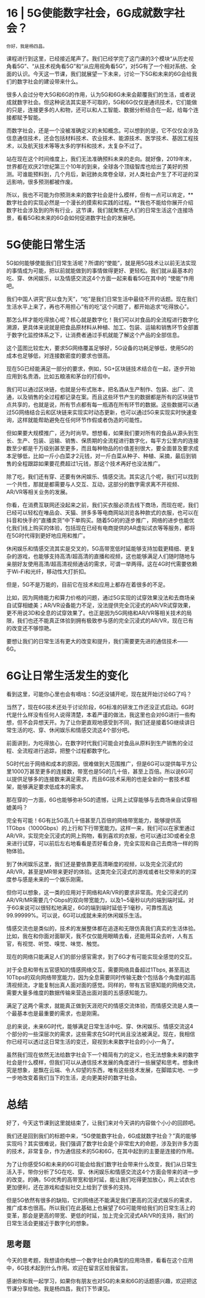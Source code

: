 # 16 | 5G使能数字社会，6G成就数字社会？

    你好，我是杨四昌。

课程进行到这里，已经接近尾声了。我们已经学完了这门课的3个模块“从历史视角看5G”、“从技术视角看5G”和“从应用视角看5G”，对5G有了一个相对系统、全面的认识。今天这一节课，我们就展望一下未来，讨论一下5G和未来的6G会给我们的数字社会的建设带来什么。

很多人会过分夸大5G和6G的作用，认为5G和6G未来会颠覆我们的生活，或者说成就数字社会。但这种说法其实是不可取的，5G和6G仅仅是通讯技术，它们能做的只是，连接更多的人和物，还可以和人工智能、数据分析结合在一起，给每个连接都赋予智能。

而数字社会，还是一个没被准确定义的未知概念。可以想到的是，它不仅仅会涉及信息通信技术，还会包括材料技术、农业技术、能源技术、医学技术、基因工程技术，以及航天技术等等太多的学科和技术，太复杂不过了。

站在现在这个时间维度上，我们无法准确预料未来的走向。就好像，2019年末，世界都在欢庆21世纪第三个10年的到来，全球各个顶级智库也给出了美好的预测。可谁能预料到，几个月后，新冠肺炎席卷全球，对人类社会产生了不可逆的深远影响，很多预测都被作废。

所以，我也不可能为你预测未来的数字社会是什么模样，但有一点可以肯定，**数字社会的实现必然是一个漫长的摸索和实践的过程。**我也不能给你展开介绍数字社会涉及到的所有行业，这节课，我们就聚焦在人们的日常生活这个连接场景，看看5G和未来的6G会如何促进数字社会的发展吧。

# 5G使能日常生活

5G如何能够使能我们日常生活呢？所谓的“使能”，就是用5G技术让以前无法实现的事情成为可能，把以前就能做到的事情做得更好、更轻松。我们就从最基本的吃、穿、休闲娱乐，以及情感交流这4个方面一起来看看5G在其中的 “使能”作用吧。

我们中国人讲究“民以食为天”，“吃”是我们日常生活中最绕不开的话题。现在我们生活水平上来了，再也不用担心“有的吃”这个问题了，都开始追求“吃得放心”。

那怎么样才能吃得放心呢？核心就是数字化！我们可以对食品的全流程进行数字化溯源，更具体来说就是把食品原材料从种植、加工、包装、运输和销售环节全部置于数字化监控体系之下，让消费者通过手机就能了解这个产品的全部信息。

这个蓝图比较宏大，要求5G网络覆盖足够好，5G设备的功耗足够低，使用5G的成本也足够低，对连接数密度的要求也很高。

现在5G已经能满足一部分的要求，例如，5G+区块链技术结合在一起，逐步开始应用到名贵酒，比如五粮液和茅台的打假中。

我们可以通过区块链，也就是分布式账本，把名酒从生产制作、包装、出厂、流通，以及销售的全过程都记录在案。而且这些环节产生的数据都是所有的区块链节点共享的，也就是说，所有节点都有每一瓶酒在所有环节的数据。这些数据可以通过5G网络结合云和区块链来实现实时动态更新，也可以通过5G来实现实时快速查询，这样就能帮助避免在任何环节作假或者伪造的可能性。

但如果要大规模推广，还为时尚早。想想看，如果我们要对所有的食品从源头到生长、生产、包装、运输、销售、保质期的全流程进行数字化，每平方公里内的连接数至少都是千万级别甚至更多，而且每种物品的价值差别很大，要全面普及要求成本足够低，比如一斤小白菜才2元钱，对一斤白菜从种子、种植、采摘，最后到销售的全程跟踪如果要花费超过1元钱，那这个技术再好也没法推广。

除了吃，我们还有穿、还要有休闲娱乐、情感交流。其实这几个呢，我们可以找到一个共性，那就是都需要与人交互、互动，这部分的数字需求离不开视频、AR/VR等相关业务的发展。

你看，在消费互联网还没起来之前，我们买衣服必须去线下商场，而现在呢，我们已经可以轻松在唯品会、天猫、拼多多等电商网站浏览各种款式的衣服，也可以在抖音和快手的“直播卖货”中下单购买。随着5G的的逐步推广，网络的进步也能优化我们线上购买的体验，包括现在已经有电商提供的AR虚拟试衣等等服务，都将在5G时代得到更好地应用和推广。

休闲娱乐和情感交流其实是交叉的，5G高带宽低时延能够支持加载更精细、更复杂的游戏，也能够支持高清/超高清的直播和视频，这也能够满足人们随时随地与亲朋好友使用高清/超高清视频通话的需求，可谓一举两得。这在4G时代需要依赖于Wi-Fi和光纤，移动性大打折扣。

但是，5G不是万能的，目前它在技术和应用上都存在着很多的不足。

比如，因为网络能力和算力价格的问题，通过5G实现的试穿效果没法和去商场亲自试穿相媲美；AR/VR设备能力不足，没法提供完全沉浸式的AR/VR试穿效果，更不用说3D和全息的试穿效果了。也正是因为5G网络和AR/VR等相关技术的局限，我们也还不能真正体验到拥有极致参与感的完全沉浸式的AR/VR，现在已有的改变还不够惊艳。

要想让我们的日常生活有更大的改变和提升，我们需要更先进的通信技术——6G。

# 6G让日常生活发生的变化

看到这里，可能你心里也会有嘀咕：5G还没铺开呢，现在就开始讨论6G了吗？

当然了，现在6G技术还处于讨论阶段，6G标准的研发工作还没正式启动。6G时代是什么样没有任何人说得清楚，本着严谨的做法，我这里也会对6G进行一些构想，但不会异想天开。为了让你更直观地感受到不同，我们还是接着5G继续讲日常生活的吃、穿、休闲娱乐和情感交流这4个部分吧。

前面讲到，为吃得放心，在数字时代我们可能会对食品从原料到生产销售的全过程、全流程进行追踪，把整个过程都数字化。

5G时代出于网络和成本的原因，很难做到大范围推广，但是6G可以提供每平方公里1000万甚至更多的连接数，带宽也是5G的几十倍，甚至上百倍。所以说6G可以提供足够多的连接数来满足需求，而且6G技术采用的也是全新的一套技术框架，能够满足要求低成本的需求。

那在穿的一方面，6G也能够弥补5G的遗憾，让网上试穿能够与去商场亲自试穿相媲美吗？

完全有可能！6G有比5G高几十倍甚至几百倍的网络带宽能力，能够提供高1TGbps（1000Gbps）的上行和下行带宽能力。这样一来，我们可以在家里通过AR/VR，实现完全沉浸式的网上购物，看到喜欢的衣服，也可以通过3D或者全息来进行试穿，可以前后左右地看看是否好看合身，完全实现和自己去商场一样的购物体验。

到了休闲娱乐这里，我们还是要依靠更高清晰度的视频，以及完全沉浸式的AR/VR，甚至是MR带来更好的体验。这类完全沉浸式的游戏或者社交带来的的深度参与感是未来的一个娱乐刚需。

但你可以想象，这一类的应用对于网络和AR/VR的要求非常高。完全沉浸式的AR/VR/MR需要几个Gbps的双向带宽能力，以及1~5毫秒以内的端到端时延。对于6G来说可以很轻松地满足，6G的端到端时延低于1毫秒，可靠性高达99.99999%。可以说，6G可以成就未来的休闲娱乐生活。

情感交流也是类似的，技术的发展整体都在追逐和无限仿真我们真实的生活体验。比如，我在和你面对面聊天，我不仅仅能用眼睛去看，还能用耳朵去听，人有五官，有视觉、听觉、嗅觉、味觉、触觉。

现在的网络只能满足人们的部分感官需求，到了6G才有可能实现全感觉的交互。

对于全息和带有五官感知的情感网络交互，需要网络具备超过1Tbps, 甚至高达10Tbps的双向网络带宽能力，因为全息需要同时传输无数个包括各个角度的超高清视频流，才能复制出真人面对面的感觉。同样的，带有五官感知能的网络交流，需要大量多维度的数据传输来营造出面对面的五感感知能力。

满足了这两个需求，就能真正做到天涯咫尺的情感交流体验，而情感交流是人类一个最基本也是最重要的需求，也是刚需。

总的来说，未来6G时代，能够满足日常生活中吃、穿、休闲娱乐、情感交流这4个部分的一些深层次的需求，这些需求在5G时代尚且没法被满足。现在，我相信你已经可以透过这日常生活的变迁，窥视到未来数字社会的小小一角了。

虽然我们现在依然无法给数字社会下一个精简有力的定义，也无法想象未来的数字社会是什么模样，但我们可以从通信技术发展的角度进行一些展望和思考。想象终究是想象，是飘在云端、令人仰望的东西，唯有这些技术发展，在脚踏实地、一步一步地改变着我们当下的生活，走向更美好的数字社会。

# 总结

好了，今天这节课到这里就结束了，让我们来对今天讲的内容做个小小的回顾吧。

我们还是回到我们的标题中来，“5G使能数字社会，6G成就数字社会？”真的能够实现吗？其实很难说，我们强调了数字社会是个非常宏大的命题，涉及到许多方面的技术，非常复杂，作为通信技术的5G和6G，在其中起到的主要是连接的作用。

为了让你感受5G和未来的6G可能会给我们数字社会带来什么改变，我们从日常生活入手，带你分析了5G在吃、穿、休闲娱乐和情感交流这4个方面会带来的进一步的改变。的确，5G优秀的高带宽和低时延，能让我们吃得更加放心，网上试衣也更加便利，还在游戏和虚拟社交上给到了很多的支持。

但是5G依然有很多的缺陷，它的网络还不能满足我们更高的沉浸式娱乐的需求，推广成本也很高。所以我们在此基础上也展望了6G可能带给我们的日常生活上的变革，那会是更高的带宽、更低的时延，加上完全沉浸式AR/VR的支持，我们的日常生活会更接近于数字化的想象。

## 思考题

今天的思考题，我想请你构想一个数字社会的典型的应用场景，看看在这个应用中，6G技术起到什么作用。欢迎在留言区给我留言。

感谢你和我一起学习，如果你有朋友也对5G的未来和6G的话题感兴趣，欢迎把这节课分享给他。我是杨四昌，我们下节课见。
    